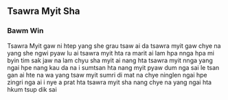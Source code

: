 ## Tsawra Myit Sha
### Bawm Win

Tsawra Myit gaw ni htep yang she grau tsaw ai da
tsawra myit gaw chye na yang she ngwi pyaw lu ai 
tsawra myit hta ra marit ai lam hpa nnga
hpa mi byin tim sak jaw na lam chyu sha myit ai 
nang hta tsawra myit nnga yang ngai hpe nang kau da na i 
sumtsan hta nang myit pyaw dum nga sai le
tsan gan ai hte na wa yang tsaw myit sumri di mat na
chye ninglen ngai hpe zingri nga ai i
nye a prat hta tsawra myit sha nang chye na yang
ngai hta hkum tsup dik sai 




 




